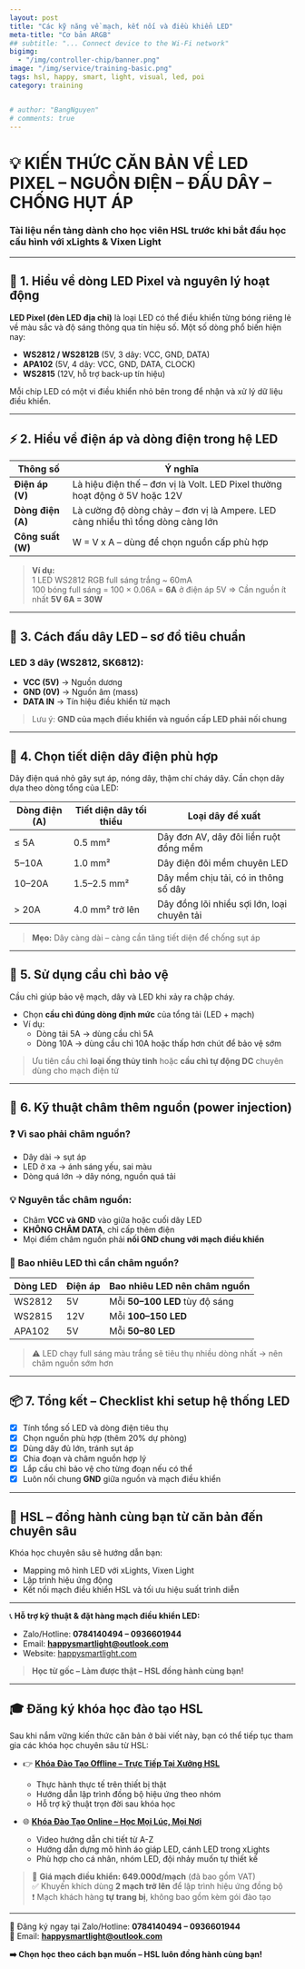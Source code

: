 ```yaml
---
layout: post
title: "Các kỹ năng về mạch, kết nối và điều khiển LED"
meta-title: "Cơ bản ARGB"
## subtitle: "... Connect device to the Wi-Fi network"
bigimg:
  - "/img/controller-chip/banner.png"
image: "/img/service/training-basic.png"
tags: hsl, happy, smart, light, visual, led, poi
category: training


# author: "BangNguyen"
# comments: true
---
```


# 💡 KIẾN THỨC CĂN BẢN VỀ LED PIXEL – NGUỒN ĐIỆN – ĐẤU DÂY – CHỐNG HỤT ÁP  
### Tài liệu nền tảng dành cho học viên HSL trước khi bắt đầu học cấu hình với xLights & Vixen Light

---

## 📌 1. Hiểu về dòng LED Pixel và nguyên lý hoạt động

**LED Pixel (đèn LED địa chỉ)** là loại LED có thể điều khiển từng bóng riêng lẻ về màu sắc và độ sáng thông qua tín hiệu số. Một số dòng phổ biến hiện nay:

- **WS2812 / WS2812B** (5V, 3 dây: VCC, GND, DATA)
- **APA102** (5V, 4 dây: VCC, GND, DATA, CLOCK)
- **WS2815** (12V, hỗ trợ back-up tín hiệu)

Mỗi chip LED có một vi điều khiển nhỏ bên trong để nhận và xử lý dữ liệu điều khiển.

---

## ⚡ 2. Hiểu về điện áp và dòng điện trong hệ LED

| Thông số | Ý nghĩa |
|---------|--------|
| **Điện áp (V)** | Là hiệu điện thế – đơn vị là Volt. LED Pixel thường hoạt động ở 5V hoặc 12V |
| **Dòng điện (A)** | Là cường độ dòng chảy – đơn vị là Ampere. LED càng nhiều thì tổng dòng càng lớn |
| **Công suất (W)** | W = V x A – dùng để chọn nguồn cấp phù hợp |

> **Ví dụ:**  
> 1 LED WS2812 RGB full sáng trắng ~ 60mA  
> 100 bóng full sáng = 100 × 0.06A = **6A** ở điện áp 5V ⇒ Cần nguồn ít nhất **5V 6A = 30W**

---

## 🔌 3. Cách đấu dây LED – sơ đồ tiêu chuẩn

### **LED 3 dây (WS2812, SK6812):**
- **VCC (5V)** → Nguồn dương
- **GND (0V)** → Nguồn âm (mass)
- **DATA IN** → Tín hiệu điều khiển từ mạch

> Lưu ý: **GND của mạch điều khiển và nguồn cấp LED phải nối chung**

---

## 🧠 4. Chọn tiết diện dây điện phù hợp

Dây điện quá nhỏ gây sụt áp, nóng dây, thậm chí cháy dây. Cần chọn dây dựa theo dòng tổng của LED:

| Dòng điện (A) | Tiết diện dây tối thiểu | Loại dây đề xuất |
|---------------|--------------------------|------------------|
| ≤ 5A          | 0.5 mm²                  | Dây đơn AV, dây đôi liền ruột đồng mềm |
| 5–10A         | 1.0 mm²                  | Dây điện đôi mềm chuyên LED |
| 10–20A        | 1.5–2.5 mm²              | Dây mềm chịu tải, có in thông số dây |
| > 20A         | 4.0 mm² trở lên          | Dây đồng lõi nhiều sợi lớn, loại chuyên tải |

> **Mẹo:** Dây càng dài – càng cần tăng tiết diện để chống sụt áp

---

## 🧯 5. Sử dụng cầu chì bảo vệ

Cầu chì giúp bảo vệ mạch, dây và LED khi xảy ra chập cháy.

- Chọn **cầu chì đúng dòng định mức** của tổng tải (LED + mạch)
- Ví dụ:  
  - Dòng tải 5A → dùng cầu chì 5A  
  - Dòng 10A → dùng cầu chì 10A hoặc thấp hơn chút để bảo vệ sớm

> Ưu tiên cầu chì **loại ống thủy tinh** hoặc **cầu chì tự động DC** chuyên dùng cho mạch điện tử

---

## 🔋 6. Kỹ thuật **châm thêm nguồn (power injection)**

### ❓ Vì sao phải châm nguồn?
- Dây dài → sụt áp
- LED ở xa → ánh sáng yếu, sai màu
- Dòng quá lớn → dây nóng, nguồn quá tải

### 💡 Nguyên tắc châm nguồn:
- Châm **VCC và GND** vào giữa hoặc cuối dãy LED
- **KHÔNG CHÂM DATA**, chỉ cấp thêm điện
- Mọi điểm châm nguồn phải **nối GND chung với mạch điều khiển**

### 📏 Bao nhiêu LED thì cần châm nguồn?

| Dòng LED | Điện áp | Bao nhiêu LED nên châm nguồn |
|----------|---------|-------------------------------|
| WS2812   | 5V      | Mỗi **50–100 LED** tùy độ sáng |
| WS2815   | 12V     | Mỗi **100–150 LED**           |
| APA102   | 5V      | Mỗi **50–80 LED**             |

> ⚠️ LED chạy full sáng màu trắng sẽ tiêu thụ nhiều dòng nhất → nên châm nguồn sớm hơn

---

## 📦 7. Tổng kết – Checklist khi setup hệ thống LED

- [x] Tính tổng số LED và dòng điện tiêu thụ
- [x] Chọn nguồn phù hợp (thêm 20% dự phòng)
- [x] Dùng dây đủ lớn, tránh sụt áp
- [x] Chia đoạn và châm nguồn hợp lý
- [x] Lắp cầu chì bảo vệ cho từng đoạn nếu có thể
- [x] Luôn nối chung **GND** giữa nguồn và mạch điều khiển

---

## 🔧 HSL – đồng hành cùng bạn từ căn bản đến chuyên sâu

Khóa học chuyên sâu sẽ hướng dẫn bạn:

- Mapping mô hình LED với xLights, Vixen Light
- Lập trình hiệu ứng động
- Kết nối mạch điều khiển HSL và tối ưu hiệu suất trình diễn

---

📞 **Hỗ trợ kỹ thuật & đặt hàng mạch điều khiển LED:**
- Zalo/Hotline: **0784140494 – 0936601944**
- Email: **happysmartlight@outlook.com**
- Website: [happysmartlight.com](http://happysmartlight.com)

> **Học từ gốc – Làm được thật – HSL đồng hành cùng bạn!**

---

## 🎓 Đăng ký khóa học đào tạo HSL

Sau khi nắm vững kiến thức căn bản ở bài viết này, bạn có thể tiếp tục tham gia các khóa học chuyên sâu từ HSL:

- 👉 [**Khóa Đào Tạo Offline – Trực Tiếp Tại Xưởng HSL**](/service/training-offline)
  - Thực hành thực tế trên thiết bị thật
  - Hướng dẫn lập trình đồng bộ hiệu ứng theo nhóm
  - Hỗ trợ kỹ thuật trọn đời sau khóa học

- 🌐 [**Khóa Đào Tạo Online – Học Mọi Lúc, Mọi Nơi**](/service/training-online)
  - Video hướng dẫn chi tiết từ A-Z
  - Hướng dẫn dựng mô hình áo giáp LED, cánh LED trong xLights
  - Phù hợp cho cá nhân, nhóm LED, đội nhảy muốn tự thiết kế

> 📢 **Giá mạch điều khiển: 649.000đ/mạch** (đã bao gồm VAT)  
> ✅ Khuyến khích dùng **2 mạch trở lên** để lập trình hiệu ứng đồng bộ  
> ❗ Mạch khách hàng **tự trang bị**, không bao gồm kèm gói đào tạo

---

📩 Đăng ký ngay tại Zalo/Hotline: **0784140494 – 0936601944**  
📧 Email: **happysmartlight@outlook.com**

**➡️ Chọn học theo cách bạn muốn – HSL luôn đồng hành cùng bạn!**